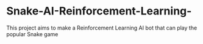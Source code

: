 # Snake-AI-Reinforcement-Learning-
This project aims to make a Reinforcement Learning AI bot that can play the popular Snake game  
